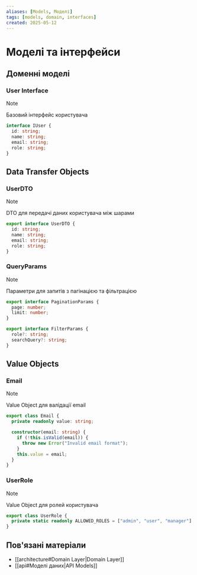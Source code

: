 ```yaml
---
aliases: [Models, Моделі]
tags: [models, domain, interfaces]
created: 2025-05-12
---
```


# Моделі та інтерфейси

## Доменні моделі

### User Interface

> [!NOTE]
> Базовий інтерфейс користувача

```typescript
interface IUser {
  id: string;
  name: string;
  email: string;
  role: string;
}
```

## Data Transfer Objects

### UserDTO

> [!NOTE]
> DTO для передачі даних користувача між шарами

```typescript
export interface UserDTO {
  id: string;
  name: string;
  email: string;
  role: string;
}
```

### QueryParams

> [!NOTE]
> Параметри для запитів з пагінацією та фільтрацією

```typescript
export interface PaginationParams {
  page: number;
  limit: number;
}

export interface FilterParams {
  role?: string;
  searchQuery?: string;
}
```

## Value Objects

### Email

> [!NOTE]
> Value Object для валідації email

```typescript
export class Email {
  private readonly value: string;

  constructor(email: string) {
    if (!this.isValid(email)) {
      throw new Error("Invalid email format");
    }
    this.value = email;
  }
}
```

### UserRole

> [!NOTE]
> Value Object для ролей користувача

```typescript
export class UserRole {
  private static readonly ALLOWED_ROLES = ["admin", "user", "manager"] as const;
}
```

## Пов'язані матеріали

- [[architecture#Domain Layer|Domain Layer]]
- [[api#Моделі даних|API Models]]
